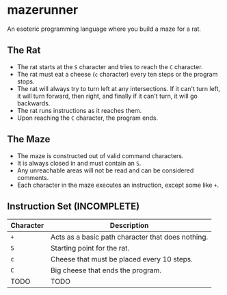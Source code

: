 # mazerunner
An esoteric programming language where you build a maze for a rat.

## The Rat
- The rat starts at the `S` character and tries to reach the `C` character.
- The rat must eat a cheese (`c` character) every ten steps or the program stops.
- The rat will always try to turn left at any intersections. If it can't turn left, it will turn forward, then right, and finally if it can't turn, it will go backwards.
- The rat runs instructions as it reaches them.
- Upon reaching the `C` character, the program ends.

## The Maze
- The maze is constructed out of valid command characters.
- It is always closed in and must contain an `S`.
- Any unreachable areas will not be read and can be considered comments.
- Each character in the maze executes an instruction, except some like `+`.

## Instruction Set (INCOMPLETE)
| Character | Description                                       |
|-----------|---------------------------------------------------|
| `+`       | Acts as a basic path character that does nothing. |
| `S`       | Starting point for the rat.                       |
| `c`       | Cheese that must be placed every 10 steps.        |
| `C`       | Big cheese that ends the program.                 |
| TODO      | TODO                                              |